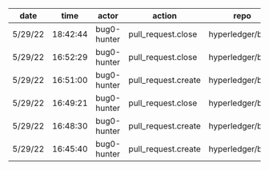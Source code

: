 | date    | time     | actor       | action              | repo             | user        | data.team | data.new_repo_permission | data.old_repo_permission |
| ------- | -------- | ----------- | ------------------- | ---------------- | ----------- | --------- | ------------------------ | ------------------------ |
| 5/29/22 | 18:42:44 | bug0-hunter | pull_request.close  | hyperledger/besu | bug0-hunter |           |                          |                          |
| 5/29/22 | 16:52:29 | bug0-hunter | pull_request.close  | hyperledger/besu | bug0-hunter |           |                          |                          |
| 5/29/22 | 16:51:00 | bug0-hunter | pull_request.create | hyperledger/besu | bug0-hunter |           |                          |                          |
| 5/29/22 | 16:49:21 | bug0-hunter | pull_request.close  | hyperledger/besu | bug0-hunter |           |                          |                          |
| 5/29/22 | 16:48:30 | bug0-hunter | pull_request.create | hyperledger/besu | bug0-hunter |           |                          |                          |
| 5/29/22 | 16:45:40 | bug0-hunter | pull_request.create | hyperledger/besu | bug0-hunter |           |                          |                          |
